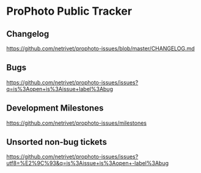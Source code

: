 # ProPhoto Public Tracker

## Changelog

https://github.com/netrivet/prophoto-issues/blob/master/CHANGELOG.md

## Bugs

https://github.com/netrivet/prophoto-issues/issues?q=is%3Aopen+is%3Aissue+label%3Abug

## Development Milestones

https://github.com/netrivet/prophoto-issues/milestones

## Unsorted non-bug tickets

https://github.com/netrivet/prophoto-issues/issues?utf8=%E2%9C%93&q=is%3Aissue+is%3Aopen+-label%3Abug
